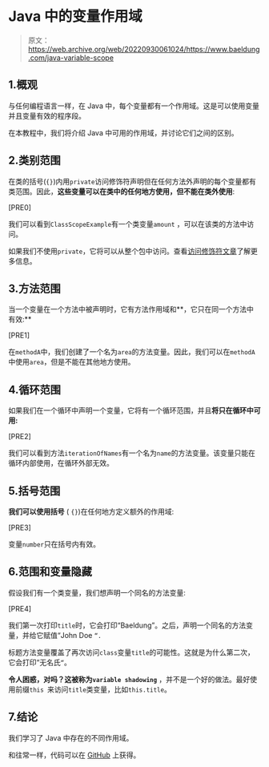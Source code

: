 # Java 中的变量作用域

> 原文：<https://web.archive.org/web/20220930061024/https://www.baeldung.com/java-variable-scope>

## 1.概观

与任何编程语言一样，在 Java 中，每个变量都有一个作用域。这是可以使用变量并且变量有效的程序段。

在本教程中，我们将介绍 Java 中可用的作用域，并讨论它们之间的区别。

## 2.类别范围

在类的括号(`{}`)内用`private`访问修饰符声明但在任何方法外声明的每个变量都有类范围。因此，**这些变量可以在类中的任何地方使用，但不能在类外使用**:

[PRE0]

我们可以看到`ClassScopeExample`有一个类变量`amount` ，可以在该类的方法中访问。

如果我们不使用`private`，它将可以从整个包中访问。查看[访问修饰符文章](/web/20221129020122/https://www.baeldung.com/java-access-modifiers)了解更多信息。

## 3.方法范围

当一个变量在一个方法中被声明时，它有方法作用域和**，它只在同一个方法中有效:**

[PRE1]

在`methodA`中，我们创建了一个名为`area`的方法变量。因此，我们可以在`methodA`中使用`area`，但是不能在其他地方使用。

## 4.循环范围

如果我们在一个循环中声明一个变量，它将有一个循环范围，并且**将只在循环中可用:**

[PRE2]

我们可以看到方法`iterationOfNames`有一个名为`name`的方法变量。该变量只能在循环内部使用，在循环外部无效。

## 5.括号范围

**我们可以使用括号** ( `{}`)在任何地方定义额外的作用域:

[PRE3]

变量`number`只在括号内有效。

## 6.范围和变量隐藏

假设我们有一个类变量，我们想声明一个同名的方法变量:

[PRE4]

我们第一次打印`title`时，它会打印“Baeldung”。之后，声明一个同名的方法变量，并给它赋值“John Doe `“.`

标题方法变量覆盖了再次访问`class`变量`title`的可能性。这就是为什么第二次，它会打印“无名氏`“`。

**令人困惑，对吗？这被称为`variable shadowing`** ，并不是一个好的做法。最好使用前缀`this `来访问`title`类变量，比如`this.title`。

## 7.结论

我们学习了 Java 中存在的不同作用域。

和往常一样，代码可以在 [GitHub](https://web.archive.org/web/20221129020122/https://github.com/eugenp/tutorials/tree/master/core-java-modules/core-java-lang-syntax-2) 上获得。